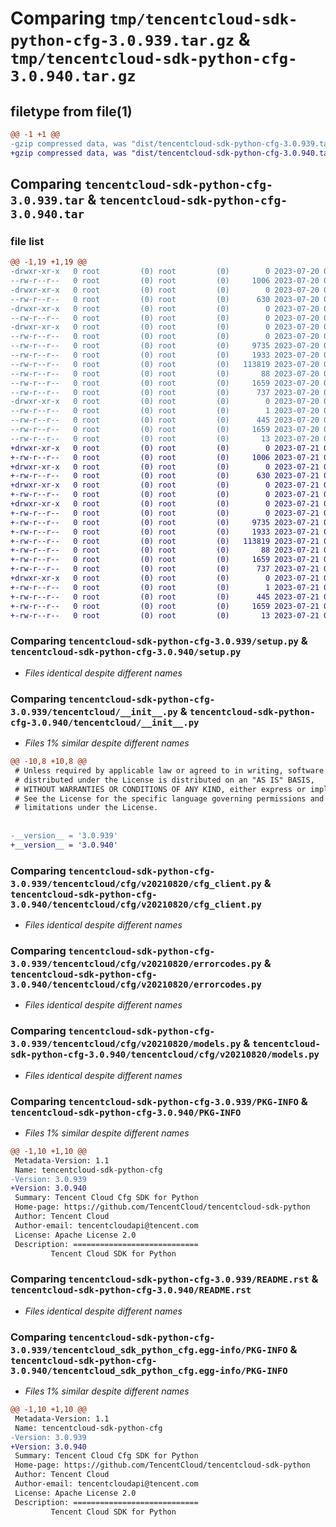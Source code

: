 # Comparing `tmp/tencentcloud-sdk-python-cfg-3.0.939.tar.gz` & `tmp/tencentcloud-sdk-python-cfg-3.0.940.tar.gz`

## filetype from file(1)

```diff
@@ -1 +1 @@
-gzip compressed data, was "dist/tencentcloud-sdk-python-cfg-3.0.939.tar", last modified: Thu Jul 20 00:20:01 2023, max compression
+gzip compressed data, was "dist/tencentcloud-sdk-python-cfg-3.0.940.tar", last modified: Fri Jul 21 00:24:56 2023, max compression
```

## Comparing `tencentcloud-sdk-python-cfg-3.0.939.tar` & `tencentcloud-sdk-python-cfg-3.0.940.tar`

### file list

```diff
@@ -1,19 +1,19 @@
-drwxr-xr-x   0 root         (0) root         (0)        0 2023-07-20 00:20:01.000000 tencentcloud-sdk-python-cfg-3.0.939/
--rw-r--r--   0 root         (0) root         (0)     1006 2023-07-20 00:20:01.000000 tencentcloud-sdk-python-cfg-3.0.939/setup.py
-drwxr-xr-x   0 root         (0) root         (0)        0 2023-07-20 00:20:01.000000 tencentcloud-sdk-python-cfg-3.0.939/tencentcloud/
--rw-r--r--   0 root         (0) root         (0)      630 2023-07-20 00:20:01.000000 tencentcloud-sdk-python-cfg-3.0.939/tencentcloud/__init__.py
-drwxr-xr-x   0 root         (0) root         (0)        0 2023-07-20 00:20:01.000000 tencentcloud-sdk-python-cfg-3.0.939/tencentcloud/cfg/
--rw-r--r--   0 root         (0) root         (0)        0 2023-07-20 00:20:01.000000 tencentcloud-sdk-python-cfg-3.0.939/tencentcloud/cfg/__init__.py
-drwxr-xr-x   0 root         (0) root         (0)        0 2023-07-20 00:20:01.000000 tencentcloud-sdk-python-cfg-3.0.939/tencentcloud/cfg/v20210820/
--rw-r--r--   0 root         (0) root         (0)        0 2023-07-20 00:20:01.000000 tencentcloud-sdk-python-cfg-3.0.939/tencentcloud/cfg/v20210820/__init__.py
--rw-r--r--   0 root         (0) root         (0)     9735 2023-07-20 00:20:01.000000 tencentcloud-sdk-python-cfg-3.0.939/tencentcloud/cfg/v20210820/cfg_client.py
--rw-r--r--   0 root         (0) root         (0)     1933 2023-07-20 00:20:01.000000 tencentcloud-sdk-python-cfg-3.0.939/tencentcloud/cfg/v20210820/errorcodes.py
--rw-r--r--   0 root         (0) root         (0)   113819 2023-07-20 00:20:01.000000 tencentcloud-sdk-python-cfg-3.0.939/tencentcloud/cfg/v20210820/models.py
--rw-r--r--   0 root         (0) root         (0)       88 2023-07-20 00:20:01.000000 tencentcloud-sdk-python-cfg-3.0.939/setup.cfg
--rw-r--r--   0 root         (0) root         (0)     1659 2023-07-20 00:20:01.000000 tencentcloud-sdk-python-cfg-3.0.939/PKG-INFO
--rw-r--r--   0 root         (0) root         (0)      737 2023-07-20 00:20:01.000000 tencentcloud-sdk-python-cfg-3.0.939/README.rst
-drwxr-xr-x   0 root         (0) root         (0)        0 2023-07-20 00:20:01.000000 tencentcloud-sdk-python-cfg-3.0.939/tencentcloud_sdk_python_cfg.egg-info/
--rw-r--r--   0 root         (0) root         (0)        1 2023-07-20 00:20:01.000000 tencentcloud-sdk-python-cfg-3.0.939/tencentcloud_sdk_python_cfg.egg-info/dependency_links.txt
--rw-r--r--   0 root         (0) root         (0)      445 2023-07-20 00:20:01.000000 tencentcloud-sdk-python-cfg-3.0.939/tencentcloud_sdk_python_cfg.egg-info/SOURCES.txt
--rw-r--r--   0 root         (0) root         (0)     1659 2023-07-20 00:20:01.000000 tencentcloud-sdk-python-cfg-3.0.939/tencentcloud_sdk_python_cfg.egg-info/PKG-INFO
--rw-r--r--   0 root         (0) root         (0)       13 2023-07-20 00:20:01.000000 tencentcloud-sdk-python-cfg-3.0.939/tencentcloud_sdk_python_cfg.egg-info/top_level.txt
+drwxr-xr-x   0 root         (0) root         (0)        0 2023-07-21 00:24:56.000000 tencentcloud-sdk-python-cfg-3.0.940/
+-rw-r--r--   0 root         (0) root         (0)     1006 2023-07-21 00:24:56.000000 tencentcloud-sdk-python-cfg-3.0.940/setup.py
+drwxr-xr-x   0 root         (0) root         (0)        0 2023-07-21 00:24:56.000000 tencentcloud-sdk-python-cfg-3.0.940/tencentcloud/
+-rw-r--r--   0 root         (0) root         (0)      630 2023-07-21 00:24:56.000000 tencentcloud-sdk-python-cfg-3.0.940/tencentcloud/__init__.py
+drwxr-xr-x   0 root         (0) root         (0)        0 2023-07-21 00:24:56.000000 tencentcloud-sdk-python-cfg-3.0.940/tencentcloud/cfg/
+-rw-r--r--   0 root         (0) root         (0)        0 2023-07-21 00:24:56.000000 tencentcloud-sdk-python-cfg-3.0.940/tencentcloud/cfg/__init__.py
+drwxr-xr-x   0 root         (0) root         (0)        0 2023-07-21 00:24:56.000000 tencentcloud-sdk-python-cfg-3.0.940/tencentcloud/cfg/v20210820/
+-rw-r--r--   0 root         (0) root         (0)        0 2023-07-21 00:24:56.000000 tencentcloud-sdk-python-cfg-3.0.940/tencentcloud/cfg/v20210820/__init__.py
+-rw-r--r--   0 root         (0) root         (0)     9735 2023-07-21 00:24:56.000000 tencentcloud-sdk-python-cfg-3.0.940/tencentcloud/cfg/v20210820/cfg_client.py
+-rw-r--r--   0 root         (0) root         (0)     1933 2023-07-21 00:24:56.000000 tencentcloud-sdk-python-cfg-3.0.940/tencentcloud/cfg/v20210820/errorcodes.py
+-rw-r--r--   0 root         (0) root         (0)   113819 2023-07-21 00:24:56.000000 tencentcloud-sdk-python-cfg-3.0.940/tencentcloud/cfg/v20210820/models.py
+-rw-r--r--   0 root         (0) root         (0)       88 2023-07-21 00:24:56.000000 tencentcloud-sdk-python-cfg-3.0.940/setup.cfg
+-rw-r--r--   0 root         (0) root         (0)     1659 2023-07-21 00:24:56.000000 tencentcloud-sdk-python-cfg-3.0.940/PKG-INFO
+-rw-r--r--   0 root         (0) root         (0)      737 2023-07-21 00:24:56.000000 tencentcloud-sdk-python-cfg-3.0.940/README.rst
+drwxr-xr-x   0 root         (0) root         (0)        0 2023-07-21 00:24:56.000000 tencentcloud-sdk-python-cfg-3.0.940/tencentcloud_sdk_python_cfg.egg-info/
+-rw-r--r--   0 root         (0) root         (0)        1 2023-07-21 00:24:56.000000 tencentcloud-sdk-python-cfg-3.0.940/tencentcloud_sdk_python_cfg.egg-info/dependency_links.txt
+-rw-r--r--   0 root         (0) root         (0)      445 2023-07-21 00:24:56.000000 tencentcloud-sdk-python-cfg-3.0.940/tencentcloud_sdk_python_cfg.egg-info/SOURCES.txt
+-rw-r--r--   0 root         (0) root         (0)     1659 2023-07-21 00:24:56.000000 tencentcloud-sdk-python-cfg-3.0.940/tencentcloud_sdk_python_cfg.egg-info/PKG-INFO
+-rw-r--r--   0 root         (0) root         (0)       13 2023-07-21 00:24:56.000000 tencentcloud-sdk-python-cfg-3.0.940/tencentcloud_sdk_python_cfg.egg-info/top_level.txt
```

### Comparing `tencentcloud-sdk-python-cfg-3.0.939/setup.py` & `tencentcloud-sdk-python-cfg-3.0.940/setup.py`

 * *Files identical despite different names*

### Comparing `tencentcloud-sdk-python-cfg-3.0.939/tencentcloud/__init__.py` & `tencentcloud-sdk-python-cfg-3.0.940/tencentcloud/__init__.py`

 * *Files 1% similar despite different names*

```diff
@@ -10,8 +10,8 @@
 # Unless required by applicable law or agreed to in writing, software
 # distributed under the License is distributed on an "AS IS" BASIS,
 # WITHOUT WARRANTIES OR CONDITIONS OF ANY KIND, either express or implied.
 # See the License for the specific language governing permissions and
 # limitations under the License.
 
 
-__version__ = '3.0.939'
+__version__ = '3.0.940'
```

### Comparing `tencentcloud-sdk-python-cfg-3.0.939/tencentcloud/cfg/v20210820/cfg_client.py` & `tencentcloud-sdk-python-cfg-3.0.940/tencentcloud/cfg/v20210820/cfg_client.py`

 * *Files identical despite different names*

### Comparing `tencentcloud-sdk-python-cfg-3.0.939/tencentcloud/cfg/v20210820/errorcodes.py` & `tencentcloud-sdk-python-cfg-3.0.940/tencentcloud/cfg/v20210820/errorcodes.py`

 * *Files identical despite different names*

### Comparing `tencentcloud-sdk-python-cfg-3.0.939/tencentcloud/cfg/v20210820/models.py` & `tencentcloud-sdk-python-cfg-3.0.940/tencentcloud/cfg/v20210820/models.py`

 * *Files identical despite different names*

### Comparing `tencentcloud-sdk-python-cfg-3.0.939/PKG-INFO` & `tencentcloud-sdk-python-cfg-3.0.940/PKG-INFO`

 * *Files 1% similar despite different names*

```diff
@@ -1,10 +1,10 @@
 Metadata-Version: 1.1
 Name: tencentcloud-sdk-python-cfg
-Version: 3.0.939
+Version: 3.0.940
 Summary: Tencent Cloud Cfg SDK for Python
 Home-page: https://github.com/TencentCloud/tencentcloud-sdk-python
 Author: Tencent Cloud
 Author-email: tencentcloudapi@tencent.com
 License: Apache License 2.0
 Description: ============================
         Tencent Cloud SDK for Python
```

### Comparing `tencentcloud-sdk-python-cfg-3.0.939/README.rst` & `tencentcloud-sdk-python-cfg-3.0.940/README.rst`

 * *Files identical despite different names*

### Comparing `tencentcloud-sdk-python-cfg-3.0.939/tencentcloud_sdk_python_cfg.egg-info/PKG-INFO` & `tencentcloud-sdk-python-cfg-3.0.940/tencentcloud_sdk_python_cfg.egg-info/PKG-INFO`

 * *Files 1% similar despite different names*

```diff
@@ -1,10 +1,10 @@
 Metadata-Version: 1.1
 Name: tencentcloud-sdk-python-cfg
-Version: 3.0.939
+Version: 3.0.940
 Summary: Tencent Cloud Cfg SDK for Python
 Home-page: https://github.com/TencentCloud/tencentcloud-sdk-python
 Author: Tencent Cloud
 Author-email: tencentcloudapi@tencent.com
 License: Apache License 2.0
 Description: ============================
         Tencent Cloud SDK for Python
```

